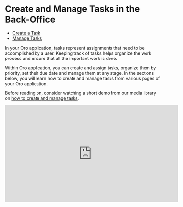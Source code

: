<a id="doc-activities-tasks"></a>

<a id="doc-activities-overview-tasks"></a>

<a id="doc-activities-tasks-actions-add"></a>

<a id="doc-activities-tasks-actions-add-fromgrid"></a>

# Create and Manage Tasks in the Back-Office

* [Create a Task](create-tasks.md)
* [Manage Tasks](manage-tasks.md)

In your Oro application, tasks represent assignments that need to be accomplished by a user. Keeping track of tasks helps organize the work process and ensure that all the important work is done.

Within Oro application, you can create and assign tasks, organize them by priority, set their due date and manage them at any stage. In the sections below, you will learn how to create and manage tasks from various pages of your Oro application.

Before reading on, consider watching a short demo from our media library on <a href="https://academy.oroinc.com/media-library/create-and-manage-tasks" target="_blank">how to create and manage tasks</a>.

<iframe width="560" height="315" src="https://www.youtube.com/embed/TIeEKgUJIu8" frameborder="0" allowfullscreen></iframe>
